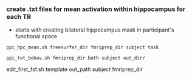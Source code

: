 ### create .txt files for mean activation within hippocampus for each TR
* starts with creating bilateral hippocampus mask in participant's functional space
```
ppi_hpc_mean.sh freesurfer_dir fmriprep_dir subject task
```

```
ppi_txt_behav.sh fmriprep_dir both subject out_dir/
```
edit_first_fsf.sh template out_path subject fmriprep_dir
